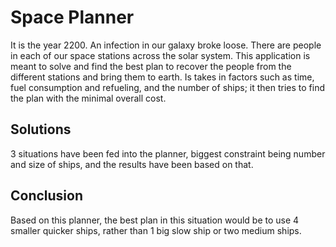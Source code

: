 # Space Planner

It is the year 2200. An infection in our galaxy broke loose. There are people in each of our space
stations across the solar system. This application is meant to solve and find
the best plan to recover the people from the different stations and bring them
to earth. Is takes in factors such as time, fuel consumption and refueling, and the number of ships; it then tries to find the plan with the minimal overall cost. 

## Solutions

3 situations have been fed into the planner, biggest constraint being number and size of ships, and the results have been based on that.

## Conclusion

Based on this planner, the best plan in this situation would be to use
4 smaller quicker ships, rather than 1 big slow ship or two medium ships.

